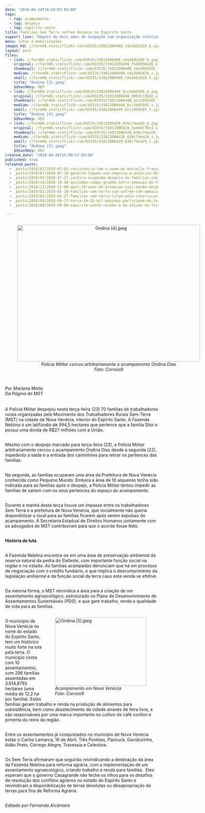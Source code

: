 ```yaml
---
date: "2019-04-24T14:59:03-03:00"
tags:
  - tag: acampamento
  - tag: despejo
  - tag: espírito-santo
title: Famílias Sem Terra sofrem despejo no Espírito Santo
support_line: "Depois de dois anos de ocupação com organização coletiva e produção de alimentos, as famílias de agricultores foram retiradas da área abandonada"
menu: lutas e mobilizações
images_hd: //farm66.staticflickr.com/65535/33812006408_c8a3b02d28_b.jpg
layout: post
files:
  - link: //farm66.staticflickr.com/65535/33812006408_c8a3b02d28_b.jpg
    original: //farm66.staticflickr.com/65535/33812006408_fb40356e26_o.jpg
    thumbnail: //farm66.staticflickr.com/65535/33812006408_c8a3b02d28_t.jpg
    medium: //farm66.staticflickr.com/65535/33812006408_c8a3b02d28_z.jpg
    small: //farm66.staticflickr.com/65535/33812006408_c8a3b02d28_n.jpg
    title: "Ondina [3].jpeg"
    $$hashKey: 0EP
  - link: //farm66.staticflickr.com/65535/33812006448_bcc2665505_b.jpg
    original: //farm66.staticflickr.com/65535/33812006448_0093c3363b_o.jpg
    thumbnail: //farm66.staticflickr.com/65535/33812006448_bcc2665505_t.jpg
    medium: //farm66.staticflickr.com/65535/33812006448_bcc2665505_z.jpg
    small: //farm66.staticflickr.com/65535/33812006448_bcc2665505_n.jpg
    title: "Ondina [4].jpeg"
    $$hashKey: 0ES
  - link: //farm66.staticflickr.com/65535/33812006428_636c74ea29_b.jpg
    original: //farm66.staticflickr.com/65535/33812006428_5ebb9c70c4_o.jpg
    thumbnail: //farm66.staticflickr.com/65535/33812006428_636c74ea29_t.jpg
    medium: //farm66.staticflickr.com/65535/33812006428_636c74ea29_z.jpg
    small: //farm66.staticflickr.com/65535/33812006428_636c74ea29_n.jpg
    title: "Ondina [5].jpeg"
    $$hashKey: 0EV
created_date: "2019-04-24T15:09:57-03:00"
published: true
releated_posts:
  - _posts/2018/07/2018-07-01-resistencia-tem-o-nome-de-marielle-franco.md
  - _posts/2018/07/2018-07-10-governo-taques-nao-negocia-e-autoriza-despejos-em-areas-publicas.md
  - _posts/2018/07/2018-07-27-justica-suspende-despejo-de-familias-sem-terra-em-sao-gabriel-no-rs.md
  - _posts/2018/10/2018-10-30-quilombo-campo-grande-sofre-ameacas-do-fascismo.md
  - _posts/2018/11/2018-11-08-apos-20-anos-de-producao-juiz-manda-despejar-as-familias-do-acampamento-quilombo-campo-grande.md
  - _posts/2019/01/2019-01-30-familias-sem-terra-sao-sofrem-com-ameaca-de-despejo-em-tocantis.md
  - _posts/2019/02/2019-02-27-familias-sem-terra-lutam-pela-construcao-de-unidade-pedagogica-em-macae.md
  - _posts/2018/09/2018-09-17-cerca-de-15-mil-pessoas-participam-da-3a-feira-estadual-da-reforma-agraria-no-es.md
  - _posts/2018/09/2018-09-08-espirito-santo-recebe-a-3o-edicao-da-feira-estadual-da-reforma-agraria.md

---
```

<div style="text-align:center">
<figure class="image" style="display:inline-block"><img alt="Ondina [4].jpeg" height="447" src="//farm66.staticflickr.com/65535/33812006448_bcc2665505_b.jpg" width="600" />
<figcaption><em>Pol&iacute;cia Militar cercou </em><em>arbitrariamente </em><em>o acampamento Ondina Dias<br />
Foto: Correio9</em></figcaption>
</figure>
</div>

<p><br />
<em>Por Mariana Motta<br />
Da P&aacute;gina do MST</em><br />
<br />
<br />
A Policia Militar despejou nesta ter&ccedil;a-feira (23) 70 fam&iacute;lias de trabalhadores rurais organizadas pelo Movimento dos Trabalhadores Rurais Sem-Terra (MST) na cidade de Nova Ven&eacute;cia, interior do Esp&iacute;rito Santo. A Fazenda Neblina &eacute; um latif&uacute;ndio de 594,5 hectares que pertence que a fam&iacute;lia Sltoi e possui uma d&iacute;vida de R$27 milh&otilde;es com a Uni&atilde;o.</p>

<p><br />
Mesmo com o despejo marcado para ter&ccedil;a-feira (23), a Pol&iacute;cia Militar arbitrariamente cercou o acampamento Ondina Dias desde a segunda (22), impedindo a sa&iacute;da e a entrada dos caminh&otilde;es para retirar os pertences das fam&iacute;lias.</p>

<p><br />
Na segunda, as fam&iacute;lias ocuparam uma &aacute;rea da Prefeitura de Nova Ven&eacute;cia conhecida como Pequeno Mundo. Embora a &aacute;rea de 10 alqueires tenha sido indicada para as fam&iacute;lias ap&oacute;s o despejo, a Pol&iacute;cia Militar tentou impedir as fam&iacute;lias de sa&iacute;rem com os seus pertences do espa&ccedil;o do acampamento.</p>

<p><br />
Durante a manh&atilde; desta ter&ccedil;a houve um impasse entre os trabalhadores Sem Terra e a prefeitura de Nova Ven&eacute;cia, que inicialmente n&atilde;o queria disponibilizar o local para as fam&iacute;lias ficarem ap&oacute;s serem expulsas do acampamento. A Secretaria Estadual de Direitos Humanos juntamente com os advogados do MST contribuiram para que o acordo fosse feito.</p>

<p><br />
<strong>Hist&oacute;ria de luta</strong></p>

<p><br />
A Fazenda Neblina encontra-se em uma &aacute;rea de preserva&ccedil;&atilde;o ambiental da reserva natural da pedra do Elefante, com importante fun&ccedil;&atilde;o social na regi&atilde;o e no estado. As fam&iacute;lias acampadas denunciam que h&aacute; em processo de negocia&ccedil;&atilde;o com o cr&eacute;dito fundi&aacute;rio, o que implica o descumprimento da legisla&ccedil;&atilde;o ambiental e da fun&ccedil;&atilde;o social da terra caso esta venda se efetive.</p>

<p><br />
Da mesma forma, o MST reivindica a &aacute;rea para a cria&ccedil;&atilde;o de um assentamento agroecol&oacute;gico, estruturado no Plano de Desenvolvimento de Assentamentos Sustent&aacute;veis (PDS), e que gere trabalho, renda e qualidade de vida para as fam&iacute;lias.</p>

<figure class="image" style="float:right"><img alt="Ondina [5].jpeg" height="223" src="//farm66.staticflickr.com/65535/33812006428_636c74ea29_b.jpg" width="300" />
<figcaption><em>Acampamento em Nova Ven&eacute;cia<br />
Foto: Correio9</em></figcaption>
</figure>

<p><br />
O munic&iacute;pio de Nova Ven&eacute;cia no norte do estado do Esp&iacute;rito Santo, tem um hist&oacute;rico muito forte na luta pela terra. O munic&iacute;pio conta com 10 assentamentos, com 296 fam&iacute;lias assentadas em 3.614,8793 hectares (uma m&eacute;dia de 12,2 ha por fam&iacute;lia). Estas fam&iacute;lias geram trabalho e renda na produ&ccedil;&atilde;o de alimentos para subsist&ecirc;ncia, bem como abastecimento da cidade atrav&eacute;s de feira livre, e s&atilde;o respons&aacute;veis por uma marca importante no cultivo de caf&eacute; conilon e pimenta do reino da regi&atilde;o.</p>

<p><br />
Entre os assentamentos j&aacute; conquistados no munic&iacute;pio de Nova Ven&eacute;cia est&atilde;o o Carlos Lamarca, 16 de Abril, Tr&ecirc;s Pont&otilde;es, Pipinuck, Gavi&atilde;ozinho, Ad&atilde;o Preto, C&oacute;rrego Alegre, Travessia e Celestina.</p>

<p><br />
Os Sem Terra afirmaram que seguir&atilde;o reivindicando a destina&ccedil;&atilde;o da &aacute;rea da&nbsp;Fazenda Neblina para reforma agr&aacute;ria, com a implementa&ccedil;&atilde;o de um assentamento agroecol&oacute;gico, criando trabalho e renda para fam&iacute;lias.&nbsp; Eles esperam que o governo Casagrande n&atilde;o feche os olhos para os desafios de resolu&ccedil;&atilde;o dos conflitos agr&aacute;rios no estado do Esp&iacute;rito Santo e reivindicam a disponibiliza&ccedil;&atilde;o de terras devolutas ou desapropria&ccedil;&atilde;o de terras para fins de Reforma Agr&aacute;ria.</p>

<p><br />
<em>Editado por Fernanda Alc&acirc;ntara</em></p>

<p>&nbsp;</p>
